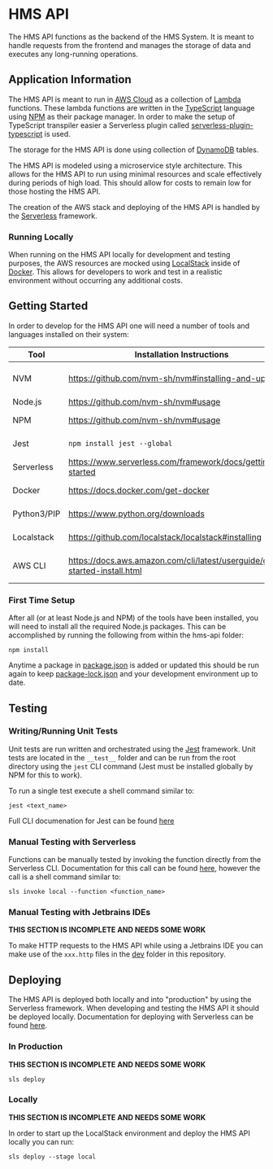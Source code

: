 [//]: # (Anytime that you do something and go "that wasn't in the documentation"...
 you should obviously update this or any other README, doc file, or comment in the code!)
# HMS API
[//]: # (TODO I feel like there is a good bit more "general" information we could include here)
The HMS API functions as the backend of the HMS System.  It is meant to handle requests from the frontend and manages the storage of data and executes any long-running operations.


## Application Information
The HMS API is meant to run in [AWS Cloud](https://aws.amazon.com/getting-started/?ref=docs_gateway) as a collection of [Lambda](https://docs.aws.amazon.com/lambda/latest/dg/welcome.html) functions.  These lambda functions are written in the [TypeScript](https://www.typescriptlang.org/) language using [NPM](https://docs.npmjs.com/about-npm) as their package manager.  In order to make the setup of TypeScript transpiler easier a Serverless plugin called [serverless-plugin-typescript](https://github.com/serverless/serverless-plugin-typescript) is used.

The storage for the HMS API is done using collection of [DynamoDB](https://aws.amazon.com/dynamodb/) tables.

The HMS API is modeled using a microservice style architecture. This allows for the HMS API to run using minimal resources and scale effectively during periods of high load.  This should allow for costs to remain low for those hosting the HMS API.

The creation of the AWS stack and deploying of the HMS API is handled by the [Serverless](https://www.serverless.com/framework/docs) framework.


### Running Locally
When running on the HMS API locally for development and testing purposes, the AWS resources are mocked using [LocalStack](https://localstack.cloud/) inside of [Docker](https://docs.docker.com/get-started/).  This allows for developers to work and test in a realistic environment without occurring any additional costs.


## Getting Started
In order to develop for the HMS API one will need a number of tools and languages installed on their system:

| Tool        | Installation Instructions                                                     | Purpose                             |
|-------------|-------------------------------------------------------------------------------|-------------------------------------|
| NVM         | https://github.com/nvm-sh/nvm#installing-and-updating                         | Installing and managing Node.js/NPM |
| Node.js     | https://github.com/nvm-sh/nvm#usage                                           | Writing code                        |
| NPM         | https://github.com/nvm-sh/nvm#usage                                           | Node package management             |
| Jest        | `npm install jest --global`                                                   | Running unit tests                  |
| Serverless  | https://www.serverless.com/framework/docs/getting-started                     | Building and deploying code         |
| Docker      | https://docs.docker.com/get-docker                                            | Running LocalStack                  |
| Python3/PIP | https://www.python.org/downloads                                              | Installing LocalStack               |
| Localstack  | https://github.com/localstack/localstack#installing                           | Mocking AWS resources               |
| AWS CLI     | https://docs.aws.amazon.com/cli/latest/userguide/getting-started-install.html | Making requests to LocalStack/AWS   |

### First Time Setup
After all (or at least Node.js and NPM) of the tools have been installed, you will need to install all the required Node.js packages.  This can be accomplished by running the following from within the hms-api folder:

```shell
npm install
```

Anytime a package in [package.json](package.json) is added or updated this should be run again to keep [package-lock.json](package-lock.json) and your development environment up to date.

## Testing
### Writing/Running Unit Tests
Unit tests are run written and orchestrated using the [Jest](https://jestjs.io/) framework.  Unit tests are located in the `__test__` folder and can be run from the root directory using the `jest` CLI command (Jest must be installed globally by NPM for this to work).

To run a single test execute a shell command similar to:

```shell
jest <text_name> 
```

Full CLI documenation for Jest can be found [here](https://jestjs.io/docs/cli)

### Manual Testing with Serverless
Functions can be manually tested by invoking the function directly from the Serverless CLI.  Documentation for this call can be found [here](https://www.serverless.com/framework/docs/providers/aws/cli-reference/invoke), however the call is a shell command similar to:

```shell
sls invoke local --function <function_name>
```

### Manual Testing with Jetbrains IDEs
[//]: # (TODO expand this section when the client.http file is fuller)
**THIS SECTION IS INCOMPLETE AND NEEDS SOME WORK**

To make HTTP requests to the HMS API while using a Jetbrains IDE you can make use of the `xxx.http` files in the [dev](dev) folder in this repository.


## Deploying
The HMS API is deployed both locally and into "production" by using the Serverless framework.  When developing and testing the HMS API it should be deployed locally.  Documentation for deploying with Serverless can be found [here](https://www.serverless.com/framework/docs/providers/aws/cli-reference/deploy).

### In Production
[//]: # (TODO we will need some information about getting login credentials here eventually)
**THIS SECTION IS INCOMPLETE AND NEEDS SOME WORK**

```shell
sls deploy
```


### Locally
[//]: # (TODO Likely this section is a bit lacking and could include more about how this works)
**THIS SECTION IS INCOMPLETE AND NEEDS SOME WORK**

[//]: # (TODO currently this needs to be run twice... it is like Serverless doesn't wait for LocalStack to be running properly :shrug:)
In order to start up the LocalStack environment and deploy the HMS API locally you can run:
```shell
sls deploy --stage local
```
